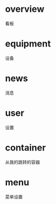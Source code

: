 <!--
 * @Author: DESKTOP-CQREP7P\easy zhou03041516@163.com
 * @Date: 2022-08-02 10:45:45
 * @LastEditors: DESKTOP-CQREP7P\easy zhou03041516@163.com
 * @LastEditTime: 2022-09-28 12:30:37
 * @FilePath: \yujing-app\src\components\README.md
 * @Description: 这是默认设置,请设置`customMade`, 打开koroFileHeader查看配置 进行设置: https://github.com/OBKoro1/koro1FileHeader/wiki/%E9%85%8D%E7%BD%AE
-->
# overview
看板

# equipment
设备

# news
消息

# user
设置

# container
从我的跳转的容器

# menu
菜单设置